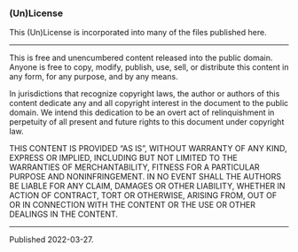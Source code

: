 ### (Un)License

This (Un)License is incorporated into many of the files published here.

---

This is free and unencumbered content released into the public domain. Anyone is free to copy, modify, publish, use, sell, or distribute this content in any form, for any purpose, and by any means.

In jurisdictions that recognize copyright laws, the author or authors of this content dedicate any and all copyright interest in the document to the public domain.
We intend this dedication to be an overt act of relinquishment in perpetuity of all present and future rights to this document under copyright law.

THIS CONTENT IS PROVIDED “AS IS”, WITHOUT WARRANTY OF ANY KIND, EXPRESS OR IMPLIED, INCLUDING BUT NOT LIMITED TO THE WARRANTIES OF MERCHANTABILITY, FITNESS FOR A PARTICULAR PURPOSE AND NONINFRINGEMENT.
IN NO EVENT SHALL THE AUTHORS BE LIABLE FOR ANY CLAIM, DAMAGES OR OTHER LIABILITY, WHETHER IN ACTION OF CONTRACT, TORT OR OTHERWISE, ARISING FROM, OUT OF OR IN CONNECTION WITH THE CONTENT OR THE USE OR OTHER DEALINGS IN THE CONTENT.

---

Published 2022-03-27.
